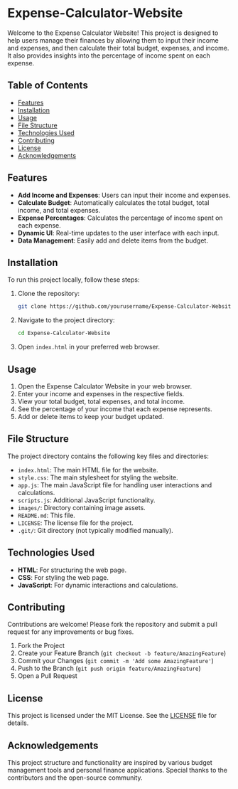 # Expense-Calculator-Website

Welcome to the Expense Calculator Website! This project is designed to help users manage their finances by allowing them to input their income and expenses, and then calculate their total budget, expenses, and income. It also provides insights into the percentage of income spent on each expense.

## Table of Contents

- [Features](#features)
- [Installation](#installation)
- [Usage](#usage)
- [File Structure](#file-structure)
- [Technologies Used](#technologies-used)
- [Contributing](#contributing)
- [License](#license)
- [Acknowledgements](#acknowledgements)

## Features

- **Add Income and Expenses**: Users can input their income and expenses.
- **Calculate Budget**: Automatically calculates the total budget, total income, and total expenses.
- **Expense Percentages**: Calculates the percentage of income spent on each expense.
- **Dynamic UI**: Real-time updates to the user interface with each input.
- **Data Management**: Easily add and delete items from the budget.

## Installation

To run this project locally, follow these steps:

1. Clone the repository:
    ```sh
    git clone https://github.com/yourusername/Expense-Calculator-Website.git
    ```

2. Navigate to the project directory:
    ```sh
    cd Expense-Calculator-Website
    ```

3. Open `index.html` in your preferred web browser.

## Usage

1. Open the Expense Calculator Website in your web browser.
2. Enter your income and expenses in the respective fields.
3. View your total budget, total expenses, and total income.
4. See the percentage of your income that each expense represents.
5. Add or delete items to keep your budget updated.

## File Structure

The project directory contains the following key files and directories:

- `index.html`: The main HTML file for the website.
- `style.css`: The main stylesheet for styling the website.
- `app.js`: The main JavaScript file for handling user interactions and calculations.
- `scripts.js`: Additional JavaScript functionality.
- `images/`: Directory containing image assets.
- `README.md`: This file.
- `LICENSE`: The license file for the project.
- `.git/`: Git directory (not typically modified manually).

## Technologies Used

- **HTML**: For structuring the web page.
- **CSS**: For styling the web page.
- **JavaScript**: For dynamic interactions and calculations.

## Contributing

Contributions are welcome! Please fork the repository and submit a pull request for any improvements or bug fixes.

1. Fork the Project
2. Create your Feature Branch (`git checkout -b feature/AmazingFeature`)
3. Commit your Changes (`git commit -m 'Add some AmazingFeature'`)
4. Push to the Branch (`git push origin feature/AmazingFeature`)
5. Open a Pull Request

## License

This project is licensed under the MIT License. See the [LICENSE](LICENSE) file for details.

## Acknowledgements

This project structure and functionality are inspired by various budget management tools and personal finance applications. Special thanks to the contributors and the open-source community.
